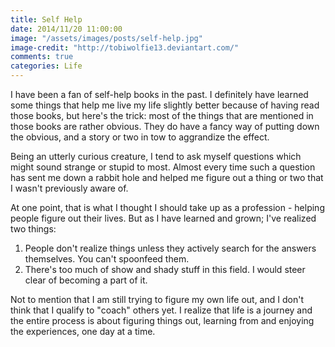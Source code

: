 ```yaml
---
title: Self Help
date: 2014/11/20 11:00:00
image: "/assets/images/posts/self-help.jpg"
image-credit: "http://tobiwolfie13.deviantart.com/"
comments: true
categories: Life
---
```

I have been a fan of self-help books in the past.<span class="more"></span> I definitely have learned some things that help me live my life slightly better because of having read those books, but here's the trick: most of the things that are mentioned in those books are rather obvious. They do have a fancy way of putting down the obvious, and a story or two in tow to aggrandize the effect. 

Being an utterly curious creature, I tend to ask myself questions which might sound strange or stupid to most. Almost every time such a question has sent me down a rabbit hole and helped me figure out a thing or two that I wasn't previously aware of.

At one point, that is what I thought I should take up as a profession - helping people figure out their lives. But as I have learned and grown; I've realized two things:
1. People don't realize things unless they actively search for the answers themselves. You can't spoonfeed them.
2. There's too much of show and shady stuff in this field. I would steer clear of becoming a part of it.

Not to mention that I am still trying to figure my own life out, and I don't think that I qualify to "coach" others yet. I realize that life is a journey and the entire process is about figuring things out, learning from and enjoying the experiences, one day at a time.